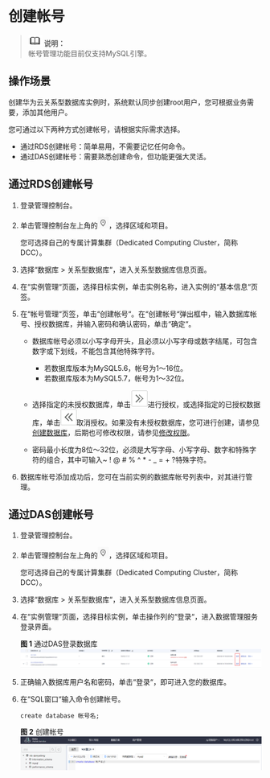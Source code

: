 # 创建帐号<a name="TOPIC_0142028379"></a>

>![](public_sys-resources/icon-note.gif) **说明：**   
>帐号管理功能目前仅支持MySQL引擎。  

## 操作场景<a name="section7898787175059"></a>

创建华为云关系型数据库实例时，系统默认同步创建root用户，您可根据业务需要，添加其他用户。

您可通过以下两种方式创建帐号，请根据实际需求选择。

-   通过RDS创建帐号：简单易用，不需要记忆任何命令。
-   通过DAS创建帐号：需要熟悉创建命令，但功能更强大灵活。

## 通过RDS创建帐号<a name="section12881532101618"></a>

1.  登录管理控制台。
2.  单击管理控制台左上角的![](figures/region.png)，选择区域和项目。

    您可选择自己的专属计算集群（Dedicated Computing Cluster，简称DCC）。

3.  选择“数据库  \>  关系型数据库“，进入关系型数据库信息页面。
4.  在“实例管理“页面，选择目标实例，单击实例名称，进入实例的“基本信息“页签。
5.  在“帐号管理“页签，单击“创建帐号“。在“创建帐号“弹出框中，输入数据库帐号、授权数据库，并输入密码和确认密码，单击“确定“。
    -   数据库帐号必须以小写字母开头，且必须以小写字母或数字结尾，可包含数字或下划线，不能包含其他特殊字符。
        -   若数据库版本为MySQL5.6，帐号为1～16位。
        -   若数据库版本为MySQL5.7，帐号为1～32位。

    -   选择指定的未授权数据库，单击![](figures/right.png)进行授权，或选择指定的已授权数据库，单击![](figures/left.png)取消授权。如果没有未授权数据库，您可进行创建，请参见[创建数据库](创建数据库.md)，后期也可修改权限，请参见[修改权限](修改权限.md)。
    -   密码最小长度为8位～32位，必须是大写字母、小写字母、数字和特殊字符的组合，其中可输入~ ! @ \# % ^ \* - \_ = + ?特殊字符。

6.  数据库帐号添加成功后，您可在当前实例的数据库帐号列表中，对其进行管理。

## 通过DAS创建帐号<a name="section147022441336"></a>

1.  登录管理控制台。
2.  单击管理控制台左上角的![](figures/region.png)，选择区域和项目。

    您可选择自己的专属计算集群（Dedicated Computing Cluster，简称DCC）。

3.  选择“数据库  \>  关系型数据库“，进入关系型数据库信息页面。
4.  在“实例管理“页面，选择目标实例，单击操作列的“登录“，进入数据管理服务登录界面。

    **图 1**  通过DAS登录数据库<a name="fig56246975814"></a>  
    ![](figures/通过DAS登录数据库.png "通过DAS登录数据库")

5.  正确输入数据库用户名和密码，单击“登录“，即可进入您的数据库。
6.  在“SQL窗口“输入命令创建帐号。

    ```
    create database 帐号名;
    ```

    **图 2**  创建帐号<a name="fig51821934141910"></a>  
    ![](figures/创建帐号.png "创建帐号")



